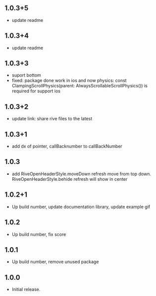 ## 1.0.3+5
* update readme
## 1.0.3+4
* update readme
## 1.0.3+3
* suport bottom
* fixed: package done work in ios and now physics: const ClampingScrollPhysics(parent: AlwaysScrollableScrollPhysics()) is required for support ios
## 1.0.3+2
* update link: share rive files to the latest
## 1.0.3+1
* add dx of pointer, callBacknumber to callBackNumber
## 1.0.3
* add RiveOpenHeaderStyle.moveDown refresh move from top down. RiveOpenHeaderStyle.behide refresh will show in center
## 1.0.2+1
* Up build number, update documentation library, update example gif
## 1.0.2
* Up build number, fix score
## 1.0.1
* Up build number, remove unused package
## 1.0.0
* Initial release.
